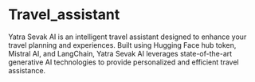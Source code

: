 # Travel_assistant
Yatra Sevak AI is an intelligent travel assistant designed to enhance your travel planning and experiences. Built using Hugging Face hub token, Mistral AI, and LangChain, Yatra Sevak AI leverages state-of-the-art generative AI technologies to provide personalized and efficient travel assistance.
